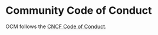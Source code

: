 # Community Code of Conduct

OCM follows the [CNCF Code of Conduct](https://github.com/cncf/foundation/blob/main/code-of-conduct.md).
